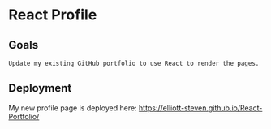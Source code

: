 # React Profile

## Goals

``
Update my existing GitHub portfolio to use React to render the pages. 
``

## Deployment

My new profile page is deployed here: https://elliott-steven.github.io/React-Portfolio/


